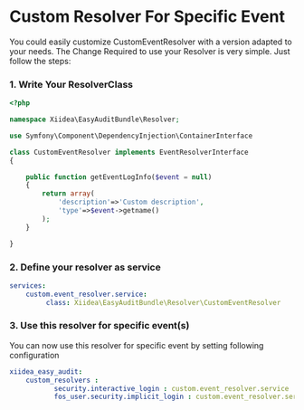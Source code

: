 Custom Resolver For Specific Event
==================================
You could easily customize CustomEventResolver with a version adapted to your needs. The Change Required to use your Resolver is very simple. Just follow the steps:

### 1. Write Your ResolverClass

``` php
<?php

namespace Xiidea\EasyAuditBundle\Resolver;

use Symfony\Component\DependencyInjection\ContainerInterface

class CustomEventResolver implements EventResolverInterface
{

    public function getEventLogInfo($event = null)
    {
        return array(
            'description'=>'Custom description',
            'type'=>$event->getname()
        );
    }

}

```

### 2. Define your resolver as service

``` yaml
services:
    custom.event_resolver.service:
         class: Xiidea\EasyAuditBundle\Resolver\CustomEventResolver

```

### 3. Use this resolver for specific event(s)

You can now use this resolver for specific event by setting following configuration

``` yaml
xiidea_easy_audit:
    custom_resolvers :
           security.interactive_login : custom.event_resolver.service
           fos_user.security.implicit_login : custom.event_resolver.service


```
